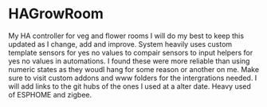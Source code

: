 # HAGrowRoom
My HA controller for veg and flower rooms
I will do my best to keep this updated as I change, add and improve. 
System heavily uses custom template sensors for yes no values to compair sensors to input helpers for yes no values in automations. 
I found these were more reliable than using numeric states as they woudl hang for some reason or another on me. 
Make sure to visit custom addons and www folders for the intergrations needed. I will add links to the git hubs of the ones I used at a alter date. 
Heavy used of ESPHOME and zigbee. 

